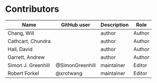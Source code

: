 # Contributors

Name                           | GitHub user | Description | Role
---                            | ---         | --- | ---
Chang, Will                    |  | author | Author
Cathcart, Chundra              |  | author | Author
Hall, David                    |  | author | Author
Garrett, Andrew                |  | author | Author
Simon J. Greenhill             | @SimonGreenhill | maintainer | Editor
Robert Forkel            | @xrotwang | maintainer | Editor

